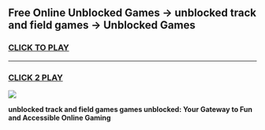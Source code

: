 
## Free Online Unblocked Games → unblocked track and field games → Unblocked Games
<h3>
<a href="https://premium.freeplayer.one?title=unblocked_track_and_field_games&ref=21F">CLICK TO PLAY</a></h3>
<hr>

<h3>
<a href="https://premium.freeplayer.one?title=unblocked_track_and_field_games&ref=21F">CLICK 2 PLAY</a>
  
</h3>

<a href="https://premium.freeplayer.one?title=unblocked_track_and_field_games&ref=21F/"><img src="https://clearcache.store/games.png"></a>


**unblocked track and field games games unblocked: Your Gateway to Fun and Accessible Online Gaming**
